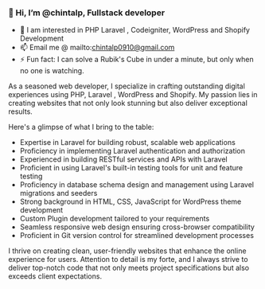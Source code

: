 ### 👋 Hi, I’m @chintalp, Fullstack developer

- 👀 I am interested in PHP Laravel , Codeigniter, WordPress and Shopify Development
- 📫 Email me @ mailto:chintalp0910@gmail.com
- ⚡ Fun fact: I can solve a Rubik's Cube in under a minute, but only when no one is watching.

As a seasoned web developer, I specialize in crafting outstanding digital experiences using PHP, Laravel , WordPress and Shopify. My passion lies in creating websites that not only look stunning but also deliver exceptional results. 

Here's a glimpse of what I bring to the table:

- Expertise in Laravel for building robust, scalable web applications
- Proficiency in implementing Laravel authentication and authorization
- Experienced in building RESTful services and APIs with Laravel
- Proficient in using Laravel's built-in testing tools for unit and feature testing
- Proficiency in database schema design and management using Laravel migrations and seeders
- Strong background in HTML, CSS, JavaScript for WordPress theme development
- Custom Plugin development tailored to your requirements
- Seamless responsive web design ensuring cross-browser compatibility
- Proficient in Git version control for streamlined development processes

I thrive on creating clean, user-friendly websites that enhance the online experience for users. Attention to detail is my forte, and I always strive to deliver top-notch code that not only meets project specifications but also exceeds client expectations.
